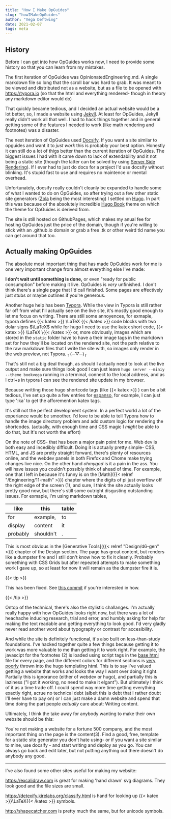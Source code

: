 ```yaml
---
title: "How I Make OpGuides"
slug: "howIMakeOpGuides"
author: "Vega Deftwing"
date: 2021-02-07
tags: meta
---
```


## History

Before I can get into how OpGuides works now, I need to provide some history so that you can learn from my mistakes.

The first iteration of OpGuides was OpinionatedEngineering.md. A single markdown file so long that the scroll bar was hard to grab. It was meant to be viewed and distributed not as a website, but as a file to be opened with https://typora.io (so that the html and everything rendered- though in theory any markdown editor would do)

That quickly became tedious, and I decided an actual website would be a lot better, so, I made a website using [Jekyll](https://jekyllrb.com). At least for OpGuides, Jekyll really didn't work all that well. I had to hack things together and in general getting some of the features I needed to work (like math rendering and footnotes) was a disaster.

The next iteration of OpGuides used [Docsify](https://docsify.js.org/#/). If you want a site similar to opguides and want it to *just work* this is probably your best option. Honestly it can still do a lot of thigs better than the current iteration of OpGuides. The biggest issues I had with it came down to lack of extendability and it not being a static site (though the latter can be solved by using [Server Side Rendering](https://docsify.js.org/#/ssr)). If I ever had to just do docs for a project I'd use docsify without blinking. It's stupid fast to use and requires no maintence or mental overhead.

Unfortunately, docsify really couldn't cleanly be expanded to handle some of what I wanted to do on OpGuides, so after trying out a few other static site generators ([Zola](https://www.getzola.org) being the most interesting) I settled on [Hugo](https://gohugo.io). In part this was because of the absolutely incredible [Hugo Book](https://github.com/alex-shpak/hugo-book) theme on which the theme for OpGuides is derived from.

The site is still hosted on GithubPages, which makes my anual fee for hosting OpGuides just the price of the domain, though if you're willing to stick with an .github.io domain or grab a free .tk or other weird tld name you can get around that too.

## Actually making OpGuides

The absolute most important thing that has made OpGuides work for me is one very important change from almost everything else I've made:

**I don't wait until something is done,** or even "ready for public consumption" before making it live. OpGuides is *very* unfinished. I don't think there's a single page that I'd call finished. Some pages are effectively just stubs or maybe outlines if you're generous.

Another huge help has been [Typora](https://typora.io). While the view in Typora is still rather far off from what I'll actually see on the live site, it's mostly good enough to let me focus on writing. There are still some annoyences, for exmaple, typora defines {{< katex >}} \LaTeX {{< /katex >}} code blocks with two dolar signs $\LaTeX$ while for hugo I need to use the katex short code, \{\{\< katex >}} \LaTeX \\{\{\< /katex >}} or, more obviously, images which are stored in the `static` folder have to have a their image tags in the markdown set for how they'll be located on the rendered site, not the path relative to the raw markdown files that I write the site with, so images only render in the web preview, not Typora. ╮(─▽─)╭

That's still not a big deal though, as should I actually need to look at the live output and make sure things look good I can just leave `hugo server --miniy --theme bookvega` running in a terminal, connect to the local address, and as I ctrl+s in typora I can see the rendered site update in my browser.

Because writting those hugo shortcode tags (like  \{\{\< katex >}} \) can be a bit tedious, I've set up quite a few entries for [espanso](https://espanso.org), for example, I can just type ':ka' to get the afforemention katex tags.

It's still not the perfect development system. In a perfect world a lot of the experiance would be smoother. I'd love to be able to tell Typora how to handle the image directory problem and add custom logic for rendering the shortcodes. (actually, with enough time and CSS magic I *might* be able to do that, but It's not worth the effort)

On the note of CSS- that has been a major pain point for me. Web dev is both easy and incedibly difficult. Doing it is actually pretty simple- CSS, HTML, and JS are pretty straight forward, there's plenty of resources online, and the webdev panels in both Firefox and Chome make trying changes live nice. On the other hand *ohmygod* is it a pain in the ass. You will have issues you couldn't possibly think of ahead of time. For example, one that I left in because it's funny is on the [Math]({{< relref "/Engineering/11-math" >}}) chapter where the digits of pi just overflow off the right edge of the screen <a class="ptr">(1)</a>, and sure, I think the site actually looks pretty good now, but there's still some outright disgusting outstanding issues. For exmaple, I'm using markdown tables,

| like     | this      | table |
| -------- | --------- | ----- |
| for      | example,  | to    |
| display  | content   | it    |
| probably | shouldn't | .     |

This is most obvious in the [Generative Tools]({{< relref "Design/d6-gen" >}}) chapter of the Design section. The page has great content, but renders like a dumpster fire and I still don't know how to fix it cleanly. Probably something with CSS Grids but after repeated attempts to make something work I gave up, so at least for now it will remain as the dumpster fire it is.

{{< tip >}}

This has been fixed. See [this commit](https://github.com/VegaDeftwing/OpGuidesHugoSrc/commit/73bb04b86982b3576cbe0e5113461b9c03a447fa#diff-7faf8ce9ea81d4773cbb5c72fd6d6e292a949bfdb3e5f779dd39834e62e7f101) if you're interested in how.

{{< /tip >}}

Ontop of the technical, there's also the stylistic challanges. I'm actually really happy with how OpGuides looks right now, but there was a lot of heachache inducing research, trial and error, and humbly asking for help for making the text readable and getting everything to look good. I'd very gladly never read another word about typography or contrast for accesibility.

And while the site is definitely functional, it's also built on less-than-study foundations. I've hacked together quite a few things because getting it to work was more valuable to me than getting it to work right. For example, the javascipt for the footnotes <a class="ptr">(2)</a> is loaded using script tags in the [base html](https://github.com/VegaDeftwing/OpGuidesHugoSrc/blob/main/themes/bookvega/layouts/_default/baseof.html) file for every page, and the different colors for different sections is [very poorly](https://github.com/VegaDeftwing/OpGuidesHugoSrc/blob/main/themes/bookvega/layouts/partials/docs/html-head.html) thrown into the hugo templating html. This is to say I've valued getting a website that works and looks the way I want over doing it right. Partially this is ignorance (either of webdev or hugo), and partially this is laziness ("I got it working, no need to make it elgant"). But ultimately I think of it as a time trade off. I could spend way more time getting everything exactly right, acrue no technical debt (albeit this is debt that I rather doubt I'll ever have to pay on) or I can just make a damn website and spend that time doing the part people *actually* care about: Writing content.

Ultimately, I think the take away for anybody wanting to make their own website should be this:

You're not making a website for a fortune 500 company, and the most important thing on the page is the content<a class="ptr">(3)</a>. Find a good, free, template for a static site generator you don't hate using- or if you want a site similar to mine, use docsify - and start writing and deploy as you go. You can always go back and edit later, but not putting anything out there doesn't do anybody any good.

---

I've also found some other sites useful for making my website:

https://excalidraw.com is great for making 'hand drawn' svg diagrams. They look good and the file sizes are small.

https://detexify.kirelabs.org/classify.html is hand for looking up {{< katex >}}\LaTeX{{< /katex >}} symbols.

http://shapecatcher.com is pretty much the same, but for unicode symbols.

<ol hidden id="footnotes">
	<li>I did have to do a small fix because of that though, as originally it also made for a tiny horizontal scroll bar. Definitely not ideal.</li>
    <li>like this one</li>
    <li>assuming you don't want to be a webdev for hire - if that's the case you should probably give more of a shit</li>
</ol>


